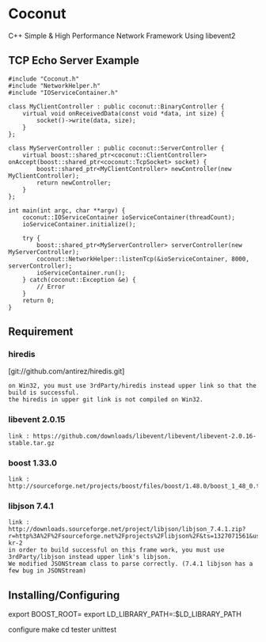 # Coconut
C++ Simple & High Performance Network Framework Using libevent2

## TCP Echo Server Example

    #include "Coconut.h"
    #include "NetworkHelper.h"
    #include "IOServiceContainer.h"

    class MyClientController : public coconut::BinaryController {
        virtual void onReceivedData(const void *data, int size) {
            socket()->write(data, size);
        }
    };

    class MyServerController : public coconut::ServerController {
        virtual boost::shared_ptr<coconut::ClientController> onAccept(boost::shared_ptr<coconut::TcpSocket> socket) {
            boost::shared_ptr<MyClientController> newController(new MyClientController);
            return newController;
        }
    };

    int main(int argc, char **argv) {
        coconut::IOServiceContainer ioServiceContainer(threadCount);
        ioServiceContainer.initialize();

        try {
            boost::shared_ptr<MyServerController> serverController(new MyServerController);
            coconut::NetworkHelper::listenTcp(&ioServiceContainer, 8000, serverController);
            ioServiceContainer.run();
        } catch(coconut::Exception &e) {
            // Error
        }
        return 0;
    }


## Requirement

### hiredis
[git://github.com/antirez/hiredis.git]

    on Win32, you must use 3rdParty/hiredis instead upper link so that the build is successful.
    the hiredis in upper git link is not compiled on Win32.
	
### libevent 2.0.15 
    link : https://github.com/downloads/libevent/libevent/libevent-2.0.16-stable.tar.gz

### boost 1.33.0 
    link : http://sourceforge.net/projects/boost/files/boost/1.48.0/boost_1_48_0.tar.gz/download

### libjson 7.4.1
    link : http://downloads.sourceforge.net/project/libjson/libjson_7.4.1.zip?r=http%3A%2F%2Fsourceforge.net%2Fprojects%2Flibjson%2F&ts=1327071561&use_mirror=cdnetworks-kr-2
    in order to build successful on this frame work, you must use 3rdParty/libjson instead upper link's libjson.
    We modified JSONStream class to parse correctly. (7.4.1 libjson has a few bug in JSONStream)


## Installing/Configuring

export BOOST_ROOT=<BOOST ROOT DIR>
export LD_LIBRARY_PATH=<BOOST STAGE LIB DIR>:$LD_LIBRARY_PATH

configure
make
cd tester
unittest

